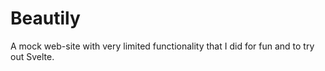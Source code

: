# Beautily
A mock web-site with very limited functionality that I did for fun and to try out Svelte.